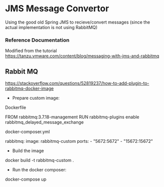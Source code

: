# JMS Message Convertor

Using the good old Spring JMS to recieve/convert messages (since the actual implementation is not using RabbitMQ)

### Reference Documentation
Modified from the tutorial https://tanzu.vmware.com/content/blog/messaging-with-jms-and-rabbitmq


## Rabbit MQ 
https://stackoverflow.com/questions/52819237/how-to-add-plugin-to-rabbitmq-docker-image

- Prepare custom image:

Dockerfile

  FROM rabbitmq:3.7.18-management
  RUN rabbitmq-plugins enable rabbitmq_delayed_message_exchange

docker-composer.yml

rabbitmq:
  image: rabbitmq-custom
  ports:
    - "5672:5672"
    - "15672:15672"

- Build the image

docker build -t rabbitmq-custom .

- Run the docker composer:

docker-compose up